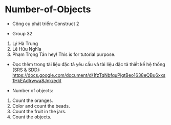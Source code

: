# Number-of-Objects
- Công cụ phát triển: Construct 2


- Group 32
1. Lý Hà Trung
2. Lê Hữu Nghĩa
3. Phạm Trọng Tấn
hey! This is for tutorial purpose.


- Đọc thêm trong tài liệu đặc tả yêu cầu và tài liệu đặc tả thiết kế hệ thống (SRS & SDD):
https://docs.google.com/document/d/1fzTqNbfquPlgtBeo1638eQBu6xxs1HkEAdIrwwa8Jnk/edit


 - Number of objects:
1. Count the oranges.
2. Color and count the beads.
3. Count the fruit in the jars.
4. Count the objects.
